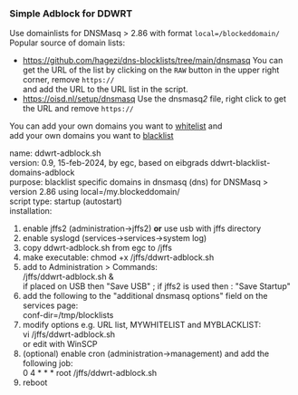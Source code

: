 ### Simple Adblock for DDWRT 

Use domainlists for DNSMasq > 2.86 with format `local=/blockeddomain/`  
Popular source of domain lists:  
- https://github.com/hagezi/dns-blocklists/tree/main/dnsmasq
	You can get the URL of the list by clicking on the `RAW` button in the upper right corner, remove `https://`  
	and add the URL to the URL list in the script.
- https://oisd.nl/setup/dnsmasq
  	Use the dnsmasq*2* file, right click to get the URL and remove `https://`

You can add your own domains you want to [whitelist](https://en.wikipedia.org/wiki/Whitelist) and  
add your own domains you want to [blacklist](https://en.wikipedia.org/wiki/Blacklisting)

name: ddwrt-adblock.sh  
version: 0.9, 15-feb-2024, by egc, based on eibgrads ddwrt-blacklist-domains-adblock  
purpose: blacklist specific domains in dnsmasq (dns) for DNSMasq > version 2.86 using local=/my.blockeddomain/  
script type: startup (autostart)  
 installation:  
   1. enable jffs2 (administration->jffs2) **or** use usb with jffs directory  
   2. enable syslogd (services->services->system log)  
   3. copy ddwrt-adblock.sh from egc to /jffs  
   4. make executable: chmod +x /jffs/ddwrt-adblock.sh  
   5. add to Administration  > Commands:   
        /jffs/ddwrt-adblock.sh &   
      if placed on USB then "Save USB" ; if jffs2 is used then : "Save Startup"  
   6. add the following to the "additional dnsmasq options" field on the  
      services page:  
        conf-dir=/tmp/blocklists  
   7. modify options e.g. URL list, MYWHITELIST and MYBLACKLIST:  
        vi /jffs/ddwrt-adblock.sh   
		or edit with WinSCP  
   8. (optional) enable cron (administration->management) and add the  
          following job:  
        0 4 * * * root /jffs/ddwrt-adblock.sh  
   9. reboot  
